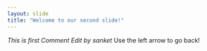 ```yaml
---
layout: slide
title: "Welcome to our second slide!"
---
```

*This is first Comment Edit by sanket*
Use the left arrow to go back!

